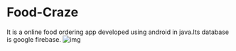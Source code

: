 # Food-Craze
It is a online food ordering app developed using android in java.Its database is google firebase.
![img](https://user-images.githubusercontent.com/57183338/85915106-63451900-b862-11ea-94a9-21332f303ade.png)
